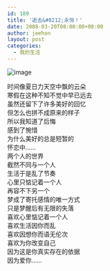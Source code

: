 ```yaml
---
id: 189
title: '逝去&#8212;永恒！'
date: 2008-03-20T08:00:00+00:00
author: jeehon
layout: post
categories:
  - 我的生活
---
```

<img src="http://img.v18.56.com/images/4/3/wangrunhui30i56olo56i56.com_1169059427_715.jpg" alt="image" border="0" />

时间像夏日力天空中飘的云朵  
寒假在这种不知不觉中早已远去  
虽然还留下了许多美好的回忆  
但怎么也拼不成原来的样子  
所以我知道了后悔  
感到了惋惜  
为什么美好的总是短暂的  
怀恋中……  
两个人的世界  
截然不同与一个人  
生活于是乱了节奏  
心里只惦记着一个人  
再容不下另一个  
梦成了寄托感情的唯一方式  
只是梦醒后有无限的失落  
喜欢心里惦记着一个人  
喜欢生活因你而乱  
喜欢因想你而语无伦次  
喜欢为你改变自己  
因为这是你真实存在的依据  
因为爱你……